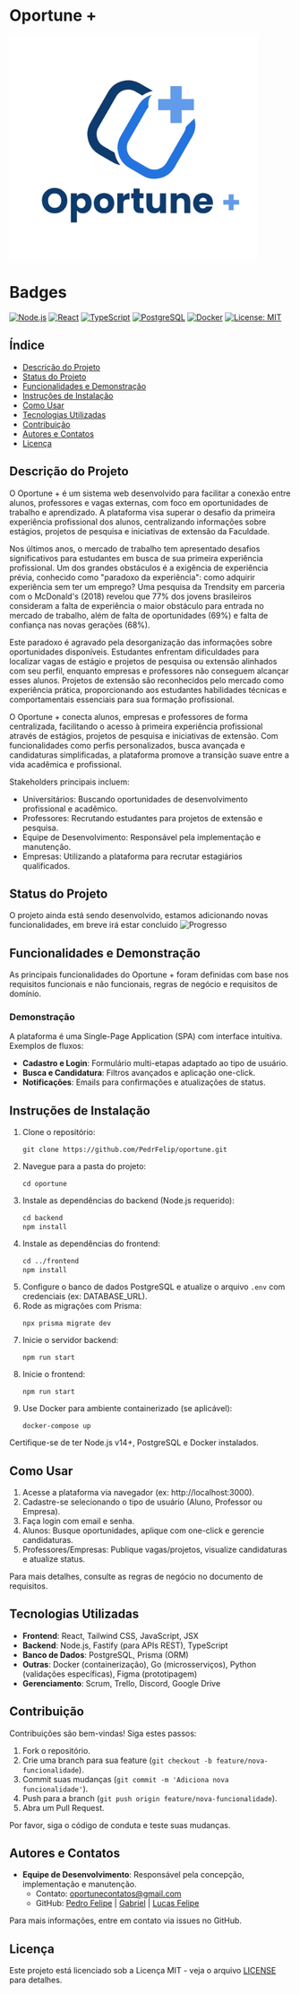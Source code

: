 # Oportune +

![Oportune + Logo](https://github.com/PedrFelip/oportune/blob/main/Logo.png)

# Badges

[![Node.js](https://img.shields.io/badge/Node.js-339933?style=for-the-badge&logo=nodedotjs&logoColor=white)](https://nodejs.org/)
[![React](https://img.shields.io/badge/React-20232A?style=for-the-badge&logo=react&logoColor=61DAFB)](https://reactjs.org/)
[![TypeScript](https://img.shields.io/badge/TypeScript-007ACC?style=for-the-badge&logo=typescript&logoColor=white)](https://www.typescriptlang.org/)
[![PostgreSQL](https://img.shields.io/badge/PostgreSQL-316192?style=for-the-badge&logo=postgresql&logoColor=white)](https://www.postgresql.org/)
[![Docker](https://img.shields.io/badge/Docker-2496ED?style=for-the-badge&logo=docker&logoColor=white)](https://www.docker.com/)
[![License: MIT](https://img.shields.io/badge/License-MIT-yellow.svg)](https://opensource.org/licenses/MIT)

## Índice

- [Descrição do Projeto](#descrição-do-projeto)
- [Status do Projeto](#status-do-projeto)
- [Funcionalidades e Demonstração](#funcionalidades-e-demonstração)
- [Instruções de Instalação](#instruções-de-instalação)
- [Como Usar](#como-usar)
- [Tecnologias Utilizadas](#tecnologias-utilizadas)
- [Contribuição](#contribuição)
- [Autores e Contatos](#autores-e-contatos)
- [Licença](#licença)

## Descrição do Projeto

O Oportune + é um sistema web desenvolvido para facilitar a conexão entre alunos, professores e vagas externas, com foco em oportunidades de trabalho e aprendizado. A plataforma visa superar o desafio da primeira experiência profissional dos alunos, centralizando informações sobre estágios, projetos de pesquisa e iniciativas de extensão da Faculdade.

Nos últimos anos, o mercado de trabalho tem apresentado desafios significativos para estudantes em busca de sua primeira experiência profissional. Um dos grandes obstáculos é a exigência de experiência prévia, conhecido como "paradoxo da experiência": como adquirir experiência sem ter um emprego? Uma pesquisa da Trendsity em parceria com o McDonald's (2018) revelou que 77% dos jovens brasileiros consideram a falta de experiência o maior obstáculo para entrada no mercado de trabalho, além de falta de oportunidades (69%) e falta de confiança nas novas gerações (68%).

Este paradoxo é agravado pela desorganização das informações sobre oportunidades disponíveis. Estudantes enfrentam dificuldades para localizar vagas de estágio e projetos de pesquisa ou extensão alinhados com seu perfil, enquanto empresas e professores não conseguem alcançar esses alunos. Projetos de extensão são reconhecidos pelo mercado como experiência prática, proporcionando aos estudantes habilidades técnicas e comportamentais essenciais para sua formação profissional.

O Oportune + conecta alunos, empresas e professores de forma centralizada, facilitando o acesso à primeira experiência profissional através de estágios, projetos de pesquisa e iniciativas de extensão. Com funcionalidades como perfis personalizados, busca avançada e candidaturas simplificadas, a plataforma promove a transição suave entre a vida acadêmica e profissional.

Stakeholders principais incluem:
- Universitários: Buscando oportunidades de desenvolvimento profissional e acadêmico.
- Professores: Recrutando estudantes para projetos de extensão e pesquisa.
- Equipe de Desenvolvimento: Responsável pela implementação e manutenção.
- Empresas: Utilizando a plataforma para recrutar estagiários qualificados.

## Status do Projeto

O projeto ainda está sendo desenvolvido, estamos adicionando novas funcionalidades, em breve irá estar concluido  ![Progresso](https://img.shields.io/badge/progresso-50%25-blue)

## Funcionalidades e Demonstração

As principais funcionalidades do Oportune + foram definidas com base nos requisitos funcionais e não funcionais, regras de negócio e requisitos de domínio.


### Demonstração
A plataforma é uma Single-Page Application (SPA) com interface intuitiva. Exemplos de fluxos:
- **Cadastro e Login**: Formulário multi-etapas adaptado ao tipo de usuário.
- **Busca e Candidatura**: Filtros avançados e aplicação one-click.
- **Notificações**: Emails para confirmações e atualizações de status.


## Instruções de Instalação

1. Clone o repositório:
   ```
   git clone https://github.com/PedrFelip/oportune.git
   ```
2. Navegue para a pasta do projeto:
   ```
   cd oportune
   ```
3. Instale as dependências do backend (Node.js requerido):
   ```
   cd backend
   npm install
   ```
4. Instale as dependências do frontend:
   ```
   cd ../frontend
   npm install
   ```
5. Configure o banco de dados PostgreSQL e atualize o arquivo `.env` com credenciais (ex: DATABASE_URL).
6. Rode as migrações com Prisma:
   ```
   npx prisma migrate dev
   ```
7. Inicie o servidor backend:
   ```
   npm run start
   ```
8. Inicie o frontend:
   ```
   npm run start
   ```
9. Use Docker para ambiente containerizado (se aplicável):
   ```
   docker-compose up
   ```

Certifique-se de ter Node.js v14+, PostgreSQL e Docker instalados.

## Como Usar

1. Acesse a plataforma via navegador (ex: http://localhost:3000).
2. Cadastre-se selecionando o tipo de usuário (Aluno, Professor ou Empresa).
3. Faça login com email e senha.
4. Alunos: Busque oportunidades, aplique com one-click e gerencie candidaturas.
5. Professores/Empresas: Publique vagas/projetos, visualize candidaturas e atualize status.

Para mais detalhes, consulte as regras de negócio no documento de requisitos.

## Tecnologias Utilizadas

- **Frontend**: React, Tailwind CSS, JavaScript, JSX
- **Backend**: Node.js, Fastify (para APIs REST), TypeScript
- **Banco de Dados**: PostgreSQL, Prisma (ORM)
- **Outras**: Docker (containerização), Go (microsserviços), Python (validações específicas), Figma (prototipagem)
- **Gerenciamento**: Scrum, Trello, Discord, Google Drive

## Contribuição

Contribuições são bem-vindas! Siga estes passos:
1. Fork o repositório.
2. Crie uma branch para sua feature (`git checkout -b feature/nova-funcionalidade`).
3. Commit suas mudanças (`git commit -m 'Adiciona nova funcionalidade'`).
4. Push para a branch (`git push origin feature/nova-funcionalidade`).
5. Abra um Pull Request.

Por favor, siga o código de conduta e teste suas mudanças.

## Autores e Contatos

- **Equipe de Desenvolvimento**: Responsável pela concepção, implementação e manutenção.
  - Contato: [oportunecontatos@gmail.com](oportunecontatos@gmail.com) 
  - GitHub: [Pedro Felipe](https://github.com/PedrFelip)  |  [Gabriel](https://github.com/gabbzin)  |  [Lucas Felipe](https://github.com/Lucasdx7)

Para mais informações, entre em contato via issues no GitHub.

## Licença

Este projeto está licenciado sob a Licença MIT - veja o arquivo [LICENSE](https://github.com/PedrFelip/oportune/blob/main/LICENSE) para detalhes.


